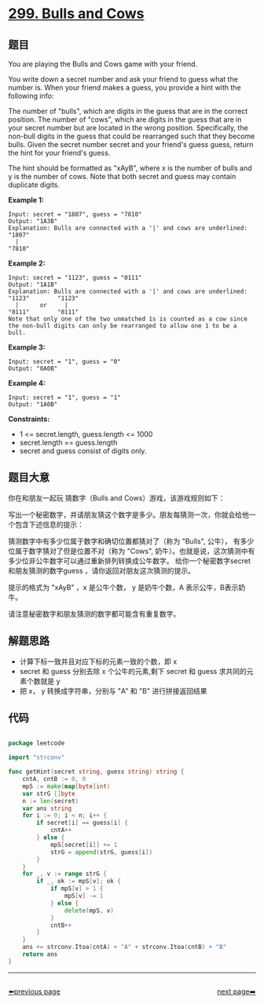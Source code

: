 # [299. Bulls and Cows](https://leetcode.com/problems/bulls-and-cows/)


## 题目

You are playing the Bulls and Cows game with your friend.

You write down a secret number and ask your friend to guess what the number is. When your friend makes a guess, you provide a hint with the following info:

The number of "bulls", which are digits in the guess that are in the correct position.
The number of "cows", which are digits in the guess that are in your secret number but are located in the wrong position. Specifically, the non-bull digits in the guess that could be rearranged such that they become bulls.
Given the secret number secret and your friend's guess guess, return the hint for your friend's guess.

The hint should be formatted as "xAyB", where x is the number of bulls and y is the number of cows. Note that both secret and guess may contain duplicate digits.

**Example 1:**

```
Input: secret = "1807", guess = "7810"
Output: "1A3B"
Explanation: Bulls are connected with a '|' and cows are underlined:
"1807"
  |
"7810"
```

**Example 2:**

```
Input: secret = "1123", guess = "0111"
Output: "1A1B"
Explanation: Bulls are connected with a '|' and cows are underlined:
"1123"        "1123"
  |      or     |
"0111"        "0111"
Note that only one of the two unmatched 1s is counted as a cow since the non-bull digits can only be rearranged to allow one 1 to be a bull.
```

**Example 3:**

```
Input: secret = "1", guess = "0"
Output: "0A0B"
```

**Example 4:**

```
Input: secret = "1", guess = "1"
Output: "1A0B"
```

**Constraints:**

- 1 <= secret.length, guess.length <= 1000
- secret.length == guess.length
- secret and guess consist of digits only.

## 题目大意

你在和朋友一起玩 猜数字（Bulls and Cows）游戏，该游戏规则如下：

写出一个秘密数字，并请朋友猜这个数字是多少。朋友每猜测一次，你就会给他一个包含下述信息的提示：

猜测数字中有多少位属于数字和确切位置都猜对了（称为 "Bulls", 公牛），
有多少位属于数字猜对了但是位置不对（称为 "Cows", 奶牛）。也就是说，这次猜测中有多少位非公牛数字可以通过重新排列转换成公牛数字。
给你一个秘密数字secret 和朋友猜测的数字guess ，请你返回对朋友这次猜测的提示。

提示的格式为 "xAyB" ，x 是公牛个数， y 是奶牛个数，A 表示公牛，B表示奶牛。

请注意秘密数字和朋友猜测的数字都可能含有重复数字。

## 解题思路

- 计算下标一致并且对应下标的元素一致的个数，即 x
- secret 和 guess 分别去除 x 个公牛的元素,剩下 secret 和 guess 求共同的元素个数就是 y
- 把 x， y 转换成字符串，分别与 "A" 和 "B" 进行拼接返回结果

## 代码

```go

package leetcode

import "strconv"

func getHint(secret string, guess string) string {
	cntA, cntB := 0, 0
	mpS := make(map[byte]int)
	var strG []byte
	n := len(secret)
	var ans string
	for i := 0; i < n; i++ {
		if secret[i] == guess[i] {
			cntA++
		} else {
			mpS[secret[i]] += 1
			strG = append(strG, guess[i])
		}
	}
	for _, v := range strG {
		if _, ok := mpS[v]; ok {
			if mpS[v] > 1 {
				mpS[v] -= 1
			} else {
				delete(mpS, v)
			}
			cntB++
		}
	}
	ans += strconv.Itoa(cntA) + "A" + strconv.Itoa(cntB) + "B"
	return ans
}
```



----------------------------------------------
<div style="display: flex;justify-content: space-between;align-items: center;">
<p><a href="https://books.halfrost.com/leetcode/ChapterFour/0200~0299/0297.Serialize-and-Deserialize-Binary-Tree/">⬅️previous page</a></p>
<p><a href="https://books.halfrost.com/leetcode/ChapterFour/0300~0399/0300.Longest-Increasing-Subsequence/">next page➡️</a></p>
</div>
